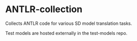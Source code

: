 # ANTLR-collection
Collects ANTLR code for various SD model translation tasks.

Test models are hosted externally in the test-models repo.
